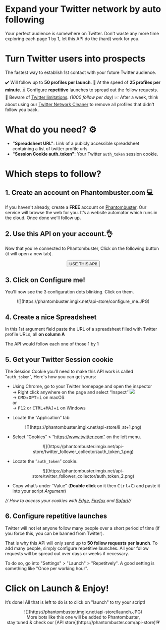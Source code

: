 # Expand your Twitter network by auto following
Your perfect audience is somewhere on Twitter. Don't waste any more time exploring each page 1 by 1, let this API do the (hard) work for you.


# Turn Twitter users into prospects
The fastest way to establish 1st contact with your future Twitter audience. 

✔️ Will follow up to **50 profiles per launch**. 
💨 At the speed of **25 profiles per minute**.
⏳ Configure **repetitive** launches to spread out the follow requests.
🛑 Beware of <a href="https://help.twitter.com/en/using-twitter/twitter-follow-limit" target="_blank">Twitter limitations</a>. _(1000 follow per day)_
📈 After a week, think  about using our <a href="https://phantombuster.com/api-store/4128/twitter-network-cleaner" target="_blank">Twitter Network Cleaner</a> to remove all profiles that didn't follow you back.

# What do you need? ⚙️ 
- **"Spreadsheet URL"**: Link of a pubicly accessible spreadsheet containing a list of twitter profile urls
- **"Session Cookie auth_token"**: Your Twitter `auth_token` session cookie.

# Which steps to follow?
## 1. Create an account on Phantombuster.com 💻
If you haven't already, create a **FREE** account on [Phantombuster](https://phantombuster.com/register). Our service will browse the web for you. It’s a website automator which runs in the cloud. Once done we'll follow up.


## 2. Use this API on your account.👌
Now that you're connected to Phantombuster, Click on the following button (it will open a new tab).

<center><button type="button" class="btn btn-warning callToAction" onclick="useThisApi()">USE THIS API!</button></center>

## 3. Click on Configure me!
You'll now see the 3 configuration dots blinking. Click on them.

<center>![](https://phantombuster.imgix.net/api-store/configure_me.JPG)</center>

## 4. Create a nice Spreadsheet
In this 1st argument field paste the URL of a spreadsheet filled with Twitter profile URLs, all **on column A**

The API would follow each one of those 1 by 1

## 5. Get your Twitter Session cookie 
The Session Cookie you'll need to make this API work is called "`auth_token`",
Here's how you can get yours:

* Using Chrome, go to your Twitter homepage and open the inspector  
→ Right click anywhere on the page and select “Inspect” ![](https://phantombuster.imgix.net/api-store/Inspect+browser.png)  
→ <kbd>CMD</kbd>+<kbd>OPT</kbd>+<kbd>i</kbd> on macOS  
or  
→ <kbd>F12</kbd> or <kbd>CTRL</kbd>+<kbd>MAJ</kbd>+<kbd>i</kbd> on Windows

* Locate the “Application” tab

<center>![](https://phantombuster.imgix.net/api-store/li_at+1.png)</center>

* Select “Cookies” > “https://www.twitter.com” on the left menu.

<center>![](https://phantombuster.imgix.net/api-store/twitter_follower_collector/auth_token_1.png)</center>

* Locate the “`auth_token`” cookie.

<center>![](https://phantombuster.imgix.net/api-store/twitter_follower_collector/auth_token_2.png)</center/>

* Copy what’s under “Value” (**Double click** on it then <kbd>Ctrl</kbd>+<kbd>C</kbd>) and paste it into your script _Argument_)

_// How to access your cookies with <a href="https://docs.microsoft.com/en-us/microsoft-edge/devtools-guide/debugger/cookies" target="_blank">Edge</a>, <a href="https://developer.mozilla.org/en-US/docs/Tools/Storage_Inspector" target="_blank">Firefox</a> and <a href="https://www.macobserver.com/tmo/article/see_full_cookie_details_in_safari_5.1" target="_blank">Safari</a>//_

## 6. Configure repetitive launches

Twitter will not let anyone follow many people over a short period of time (if you force this, you can be banned from Twitter).

That is why this API will only send up to **50 follow requests per launch**. To add many people, simply configure repetitive launches. All your follow requests will be spread out over days or weeks if necessary.

To do so, go into "Settings" > "Launch" > "Repetitvely". A good setting is something like "Once per working hour".

# Click on Launch & Enjoy!
It’s done! All that is left to do is to click on "launch" to try your script!
<center>![](https://phantombuster.imgix.net/api-store/launch.JPG)</center>

<center>More bots like this one will be added to Phantombuster,</center>
<center>stay tuned & check our [API store](https://phantombuster.com/api-store)!💗</center>
